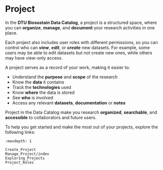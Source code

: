 # Project  <!-- This is the sidebar title -->
In the **DTU Biosustain Data Catalog**, a project is a structured space, where you can **organize**, **manage**, and **document** your research activities in one place.

Each project also includes user roles with different permissions, so you can control who can ***view***, ***edit***, or ***create*** new datasets. For example, some users may be able to edit datasets but not create new ones, while others may have view-only access. 

A project serves as a record of your work, making it easier to: 

 -  Understand the **purpose** and **scope** of the research
 -  Know the **data** it contains
 -  Track the **technologies** used
 -  Know **where** the data is stored
 -  See **who** is involved 
 -  Access any relevant **datasets**, **documentation** or **notes**


 Project in the Data Catalog make you research **organized**, **searchable**, and **accessible** to collaborators and future users.

 To help you get started and make the most out of your projects, explore the following links:


```{toctree}
:maxdepth: 1

Create_Project
Manage_Project/index
Exploring_Projects
Project_Roles
```
